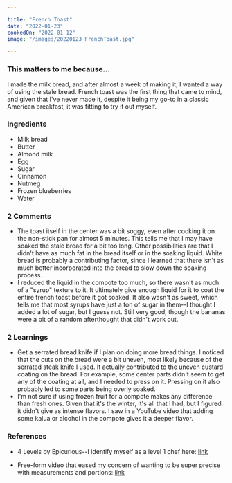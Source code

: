 ```yaml
---

title: "French Toast"
date: "2022-01-23"
cookedOn: "2022-01-12"
image: "/images/20220123_FrenchToast.jpg"

---
```


### This matters to me because...
I made the milk bread, and after almost a week of making it, I wanted a way of using the stale bread. French toast was the first thing that came to mind, and given that I've never made it, despite it being my go-to in a classic American breakfast, it was fitting to try it out myself. 

### Ingredients
* Milk bread
* Butter
* Almond milk
* Egg
* Sugar
* Cinnamon
* Nutmeg
* Frozen blueberries
* Water


### 2 Comments
* The toast itself in the center was a bit soggy, even after cooking it on the non-stick pan for almost 5 minutes. This tells me that I may have soaked the stale bread for a bit too long. Other possibilities are that I didn't have as much fat in the bread itself or in the soaking liquid. White bread is probably a contributing factor, since I learned that there isn't as much better incorporated into the bread to slow down the soaking process.
* I reduced the liquid in the compote too much, so there wasn't as much of a "syrup" texture to it. It ultimately give enough liquid for it to coat the entire french toast before it got soaked. It also wasn't as sweet, which tells me that most syrups have just a ton of sugar in them--I thought I added a lot of sugar, but I guess not. Still very good, though the bananas were a bit of a random afterthought that didn't work out. 

### 2 Learnings
* Get a serrated bread knife if I plan on doing more bread things. I noticed that the cuts on the bread were a bit uneven, most likely because of the serrated steak knife I used. It actually contributed to the uneven custard coating on the bread. For example, some center parts didn't seem to get any of the coating at all, and I needed to press on it. Pressing on it also probably led to some parts being overly soaked.
* I'm not sure if using frozen fruit for a compote makes any difference than fresh ones. Given that it's the winter, it's all that I had, but I figured it didn't give as intense flavors. I saw in a YouTube video that adding some kalua or alcohol in the compote gives it a deeper flavor. 
  

### References

- 4 Levels by Epicurious--I identify myself as a level 1 chef here: [link](https://www.youtube.com/watch?v=6cFAYjQw2CA) 

- Free-form video that eased my concern of wanting to be super precise with measurements and portions: [link](https://www.youtube.com/watch?v=8FuybpHzr14) 
